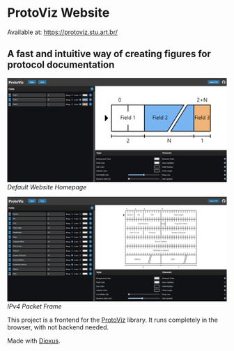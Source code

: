 # ProtoViz Website

Available at: https://protoviz.stu.art.br/

A fast and intuitive way of creating figures for protocol documentation
---

![Default](./screenshots/default.png)
*Default Website Homepage*

![IPv4 Frame](./screenshots/ipv4.png)
*IPv4 Packet Frame*

This project is a frontend for the [ProtoViz](https://github.com/danielstuart14/protoviz) library. It runs completely in the browser, with not backend needed.

Made with [Dioxus](https://dioxuslabs.com/).
